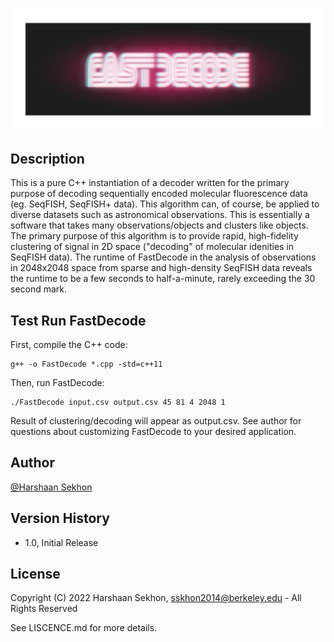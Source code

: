 ![Alt text](logo.png?raw=true "Title")

## Description

This is a pure C++ instantiation of a decoder written for the primary purpose of decoding sequentially encoded molecular fluorescence data (eg. SeqFISH, SeqFISH+ data). This algorithm can, of course, be applied to diverse datasets such as astronomical observations. This is essentially a software that takes many observations/objects and clusters like objects. The primary purpose of this algorithm is to provide rapid, high-fidelity clustering of signal in 2D space ("decoding" of molecular idenities in SeqFISH data). The runtime of FastDecode in the analysis of observations in 2048x2048 space from sparse and high-density SeqFISH data reveals the runtime to be a few seconds to half-a-minute, rarely exceeding the 30 second mark.


## Test Run FastDecode

First, compile the C++ code:
```
g++ -o FastDecode *.cpp -std=c++11
```
Then, run FastDecode:
```
./FastDecode input.csv output.csv 45 81 4 2048 1
```
Result of clustering/decoding will appear as output.csv. See author for questions about customizing FastDecode to your desired application.


## Author

[@Harshaan Sekhon](https://www.linkedin.com/in/shaan-sekhon-1a217b154/)

## Version History

* 1.0, Initial Release

## License

Copyright (C) 2022 Harshaan Sekhon, sskhon2014@berkeley.edu - All Rights Reserved

See LISCENCE.md for more details.
